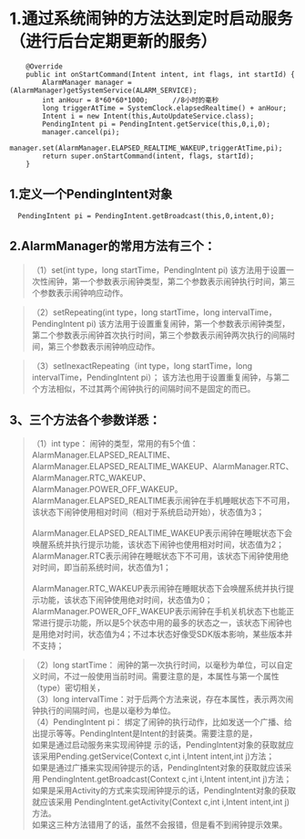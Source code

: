 1.通过系统闹钟的方法达到定时启动服务（进行后台定期更新的服务）
===
```
    @Override
    public int onStartCommand(Intent intent, int flags, int startId) {
        AlarmManager manager = (AlarmManager)getSystemService(ALARM_SERVICE);
        int anHour = 8*60*60*1000;      //8小时的毫秒
        long triggerAtTime = SystemClock.elapsedRealtime() + anHour;
        Intent i = new Intent(this,AutoUpdateService.class);
        PendingIntent pi = PendingIntent.getService(this,0,i,0);
        manager.cancel(pi);
        manager.set(AlarmManager.ELAPSED_REALTIME_WAKEUP,triggerAtTime,pi);
        return super.onStartCommand(intent, flags, startId);
    }
```
1.定义一个PendingIntent对象
---
```
  PendingIntent pi = PendingIntent.getBroadcast(this,0,intent,0);
```
2.AlarmManager的常用方法有三个：
---
>（1）set(int type，long startTime，PendingIntent pi)
    该方法用于设置一次性闹钟，第一个参数表示闹钟类型，第二个参数表示闹钟执行时间，第三个参数表示闹钟响应动作。
    
>（2）setRepeating(int type，long startTime，long intervalTime，PendingIntent pi)
    该方法用于设置重复闹钟，第一个参数表示闹钟类型，第二个参数表示闹钟首次执行时间，第三个参数表示闹钟两次执行的间隔时间，第三个参数表示闹钟响应动作。
    
>（3）setInexactRepeating（int type，long startTime，long intervalTime，PendingIntent pi）；
    该方法也用于设置重复闹钟，与第二个方法相似，不过其两个闹钟执行的间隔时间不是固定的而已。
    
3、三个方法各个参数详悉：
---
>（1）int type： 闹钟的类型，常用的有5个值：AlarmManager.ELAPSED_REALTIME、 AlarmManager.ELAPSED_REALTIME_WAKEUP、AlarmManager.RTC、
                                        AlarmManager.RTC_WAKEUP、AlarmManager.POWER_OFF_WAKEUP。<Br/>
             AlarmManager.ELAPSED_REALTIME表示闹钟在手机睡眠状态下不可用，该状态下闹钟使用相对时间（相对于系统启动开始），状态值为3；<Br/>   
             AlarmManager.ELAPSED_REALTIME_WAKEUP表示闹钟在睡眠状态下会唤醒系统并执行提示功能，该状态下闹钟也使用相对时间，状态值为2；<Br/>
             AlarmManager.RTC表示闹钟在睡眠状态下不可用，该状态下闹钟使用绝对时间，即当前系统时间，状态值为1；<Br/>       
             AlarmManager.RTC_WAKEUP表示闹钟在睡眠状态下会唤醒系统并执行提示功能，该状态下闹钟使用绝对时间，状态值为0；<Br/>
             AlarmManager.POWER_OFF_WAKEUP表示闹钟在手机关机状态下也能正常进行提示功能，所以是5个状态中用的最多的状态之一，该状态下闹钟也是用绝对时间，状态值为4；不过本状态好像受SDK版本影响，某些版本并不支持；<Br/>
         
>（2）long startTime： 闹钟的第一次执行时间，以毫秒为单位，可以自定义时间，不过一般使用当前时间。需要注意的是，本属性与第一个属性（type）密切相关，<Br/>
>（3）long intervalTime：对于后两个方法来说，存在本属性，表示两次闹钟执行的间隔时间，也是以毫秒为单位。<Br/>
>（4）PendingIntent pi： 绑定了闹钟的执行动作，比如发送一个广播、给出提示等等。PendingIntent是Intent的封装类。需要注意的是，<Br/>
                       如果是通过启动服务来实现闹钟提 示的话，PendingIntent对象的获取就应该采用Pending.getService(Context c,int i,Intent intent,int j)方法；<Br/>
                       如果是通过广播来实现闹钟提示的话，PendingIntent对象的获取就应该采用 PendingIntent.getBroadcast(Context c,int i,Intent intent,int j)方法；<Br/>
                       如果是采用Activity的方式来实现闹钟提示的话，PendingIntent对象的获取就应该采用 PendingIntent.getActivity(Context c,int i,Intent intent,int j)方法。<Br/>
                       如果这三种方法错用了的话，虽然不会报错，但是看不到闹钟提示效果。<Br/>
